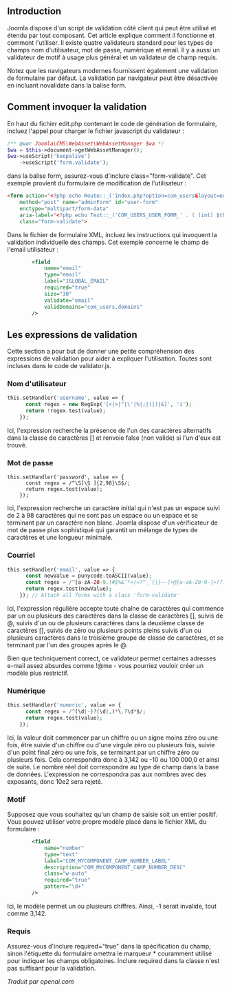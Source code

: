 <!-- Filename: J4.x:Joomla_4_Tips_and_Tricks:_Form_Validation_Basics / Display title: Validation de formulaire -->

## Introduction

Joomla dispose d'un script de validation côté client qui peut être utilisé et étendu par tout composant. Cet article explique comment il fonctionne et comment l'utiliser. Il existe quatre validateurs standard pour les types de champs nom d'utilisateur, mot de passe, numérique et email. Il y a aussi un validateur de motif à usage plus général et un validateur de champ requis.

Notez que les navigateurs modernes fournissent également une validation de formulaire par défaut. La validation par navigateur peut être désactivée en incluant novalidate dans la balise form.

## Comment invoquer la validation

En haut du fichier edit.php contenant le code de génération de formulaire, incluez l'appel pour charger le fichier javascript du validateur :

```php
/** @var Joomla\CMS\WebAsset\WebAssetManager $wa */
$wa = $this->document->getWebAssetManager();
$wa->useScript('keepalive')
    ->useScript('form.validate');
```

dans la balise form, assurez-vous d'inclure class="form-validate". Cet exemple provient du formulaire de modification de l'utilisateur :

```html
<form action="<?php echo Route::_('index.php?option=com_users&layout=edit&id=' . (int) $this->item->id); ?>"
    method="post" name="adminForm" id="user-form"
    enctype="multipart/form-data"
    aria-label="<?php echo Text::_('COM_USERS_USER_FORM_' . ( (int) $this->item->id === 0 ? 'NEW' : 'EDIT'), true); ?>"
    class="form-validate">
```

Dans le fichier de formulaire XML, incluez les instructions qui invoquent la validation individuelle des champs. Cet exemple concerne le champ de l'email utilisateur :

```xml
        <field
            name="email"
            type="email"
            label="JGLOBAL_EMAIL"
            required="true"
            size="30"
            validate="email"
            validDomains="com_users.domains"
        />
```

## Les expressions de validation

Cette section a pour but de donner une petite compréhension des expressions de validation pour aider à expliquer l'utilisation. Toutes sont incluses dans le code de validator.js.

### Nom d'utilisateur

```php
this.setHandler('username', value => {
      const regex = new RegExp('[<|>|"|\'|%|;|(|)|&]', 'i');
      return !regex.test(value);
    });
```

Ici, l'expression recherche la présence de l'un des caractères alternatifs dans la classe de caractères [] et renvoie false (non valide) si l'un d'eux est trouvé.

### Mot de passe

```pnp
this.setHandler('password', value => {
      const regex = /^\S[\S ]{2,98}\S$/;
      return regex.test(value);
    });
```

Ici, l'expression recherche un caractère initial qui n'est pas un espace suivi de 2 à 98 caractères qui ne sont pas un espace ou un espace et se terminant par un caractère non blanc. Joomla dispose d'un vérificateur de mot de passe plus sophistiqué qui garantit un mélange de types de caractères et une longueur minimale.

### Courriel

```php
this.setHandler('email', value => {
      const newValue = punycode.toASCII(value);
      const regex = /^[a-zA-Z0-9.!#$%&’*+/=?^_`{|}~-]+@[a-zA-Z0-9-]+(?:\.[a-zA-Z0-9-]+)*$/;
      return regex.test(newValue);
    }); // Attach all forms with a class 'form-validate'
```

Ici, l'expression régulière accepte toute chaîne de caractères qui commence par un ou plusieurs des caractères dans la classe de caractères [], suivis de @, suivis d'un ou de plusieurs caractères dans la deuxième classe de caractères [], suivis de zéro ou plusieurs points pleins suivis d'un ou plusieurs caractères dans le troisième groupe de classe de caractères, et se terminant par l'un des groupes après le @.

Bien que techniquement correct, ce validateur permet certaines adresses e-mail assez absurdes comme !@me - vous pourriez vouloir créer un modèle plus restrictif.

### Numérique

```php
this.setHandler('numeric', value => {
      const regex = /^(\d|-)?(\d|,)*\.?\d*$/;
      return regex.test(value);
    });
```

Ici, la valeur doit commencer par un chiffre ou un signe moins zéro ou une fois, être suivie d'un chiffre ou d'une virgule zéro ou plusieurs fois, suivie d'un point final zéro ou une fois, se terminant par un chiffre zéro ou plusieurs fois. Cela correspondra donc à 3,142 ou -10 ou 100 000,0 et ainsi de suite. Le nombre réel doit correspondre au type de champ dans la base de données. L'expression ne correspondra pas aux nombres avec des exposants, donc 10e2 sera rejeté.

### Motif

Supposez que vous souhaitez qu'un champ de saisie soit un entier positif. Vous pouvez utiliser votre propre modèle placé dans le fichier XML du formulaire :

```xml
        <field
            name="number"
            type="text"
            label="COM_MYCOMPONENT_CAMP_NUMBER_LABEL"
            description="COM_MYCOMPONENT_CAMP_NUMBER_DESC"
            class="w-auto"
            required="true"
            pattern="\d+"
        />
```

Ici, le modèle permet un ou plusieurs chiffres. Ainsi, -1 serait invalide, tout comme 3,142.

### Requis

Assurez-vous d'inclure required="true" dans la spécification du champ, sinon l'étiquette du formulaire omettra le marqueur * couramment utilisé pour indiquer les champs obligatoires. Inclure required dans la classe n'est pas suffisant pour la validation.

*Traduit par openai.com*

